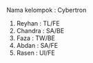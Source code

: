 Nama kelompok : Cybertron
1. Reyhan : TL/FE
2. Chandra : SA/BE
3. Faza : TW/BE
4. Abdan : SA/FE
5. Rasen : UI/FE 
